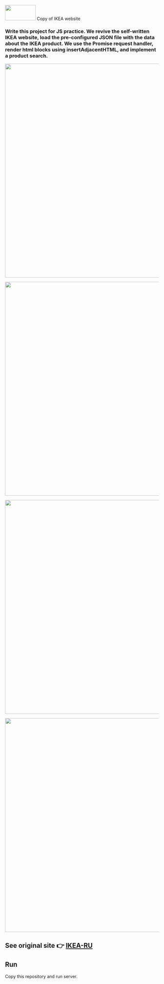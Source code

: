 <img src="https://upload.wikimedia.org/wikipedia/commons/thumb/c/c5/Ikea_logo.svg/2560px-Ikea_logo.svg.png" width="100" height ="50">
Copy of IKEA website

<h3> Write this project for JS practice. We revive the self-written IKEA website, load
the pre-configured JSON file with the data about the IKEA product. We use the Promise request
handler, render html blocks using insertAdjacentHTML, and implement a product search. </h3>

<p>
  <img src="http://dl4.joxi.net/drive/2021/08/07/0023/3726/1527438/38/3ec87eea7c.jpg" width="700" />
</p>
<p>
  <img src="http://dl4.joxi.net/drive/2021/08/07/0023/3726/1527438/38/db242c8dd1.jpg" width="700" />
</p>
<p>
  <img src="http://dl4.joxi.net/drive/2021/08/07/0023/3726/1527438/38/2c0dfdaf8a.jpg" width="700" />
</p>
<p>
  <img src="http://dl3.joxi.net/drive/2021/08/07/0023/3726/1527438/38/a4ed4d62cd.jpg" width="700" />
</p>



## See original site 👉 [IKEA-RU](https://www.ikea.com/ru/ru/)
## Run
Copy this repository and run server.
